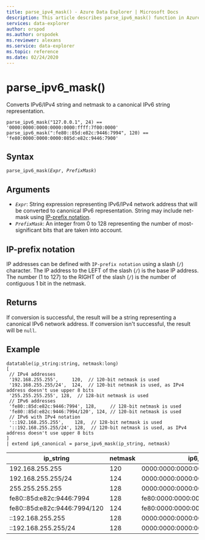 ```yaml
---
title: parse_ipv4_mask() - Azure Data Explorer | Microsoft Docs
description: This article describes parse_ipv6_mask() function in Azure Data Explorer.
services: data-explorer
author: orspod
ms.author: orspodek
ms.reviewer: alexans
ms.service: data-explorer
ms.topic: reference
ms.date: 02/24/2020
---
```

# parse_ipv6_mask()
 
Converts IPv6/IPv4 string and netmask to a canonical IPv6 string representation.

```kusto
parse_ipv6_mask("127.0.0.1", 24) == '0000:0000:0000:0000:0000:ffff:7f00:0000'
parse_ipv6_mask(":fe80::85d:e82c:9446:7994", 120) == 'fe80:0000:0000:0000:085d:e82c:9446:7900'
```

## Syntax

`parse_ipv6_mask(`*`Expr`*`, `*`PrefixMask`*`)`

## Arguments

* *`Expr`*: String expression representing IPv6/IPv4 network address that will be converted to canonical IPv6 representation. String may include net-mask using [IP-prefix notation](#ip-prefix-notation).
* *`PrefixMask`*: An integer from 0 to 128 representing the number of most-significant bits that are taken into account.

## IP-prefix notation

IP addresses can be defined with `IP-prefix notation` using a slash (`/`) character.
The IP address to the LEFT of the slash (`/`) is the base IP address. The number (1 to 127) to the RIGHT of the slash (`/`) is the number of contiguous 1 bit in the netmask.

## Returns

If conversion is successful, the result will be a string representing a canonical IPv6 network address.
If conversion isn't successful, the result will be `null`.

## Example

<!-- csl: https://help.kusto.windows.net/Samples -->
```kusto
datatable(ip_string:string, netmask:long)
[
 // IPv4 addresses
 '192.168.255.255',     120,  // 120-bit netmask is used
 '192.168.255.255/24',  124,  // 120-bit netmask is used, as IPv4 address doesn't use upper 8 bits
 '255.255.255.255', 128,  // 128-bit netmask is used
 // IPv6 addresses
 'fe80::85d:e82c:9446:7994', 128,     // 128-bit netmask is used
 'fe80::85d:e82c:9446:7994/120', 124, // 120-bit netmask is used
 // IPv6 with IPv4 notation
 '::192.168.255.255',    128,  // 128-bit netmask is used
 '::192.168.255.255/24', 128,  // 120-bit netmask is used, as IPv4 address doesn't use upper 8 bits
]
| extend ip6_canonical = parse_ipv6_mask(ip_string, netmask)
```

|ip_string|netmask|ip6_canonical|
|---|---|---|
|192.168.255.255|120|0000:0000:0000:0000:0000:ffff:c0a8:ff00|
|192.168.255.255/24|124|0000:0000:0000:0000:0000:ffff:c0a8:ff00|
|255.255.255.255|128|0000:0000:0000:0000:0000:ffff:ffff:ffff|
|fe80::85d:e82c:9446:7994|128|fe80:0000:0000:0000:085d:e82c:9446:7994|
|fe80::85d:e82c:9446:7994/120|124|fe80:0000:0000:0000:085d:e82c:9446:7900|
|::192.168.255.255|128|0000:0000:0000:0000:0000:ffff:c0a8:ffff|
|::192.168.255.255/24|128|0000:0000:0000:0000:0000:ffff:c0a8:ff00|

